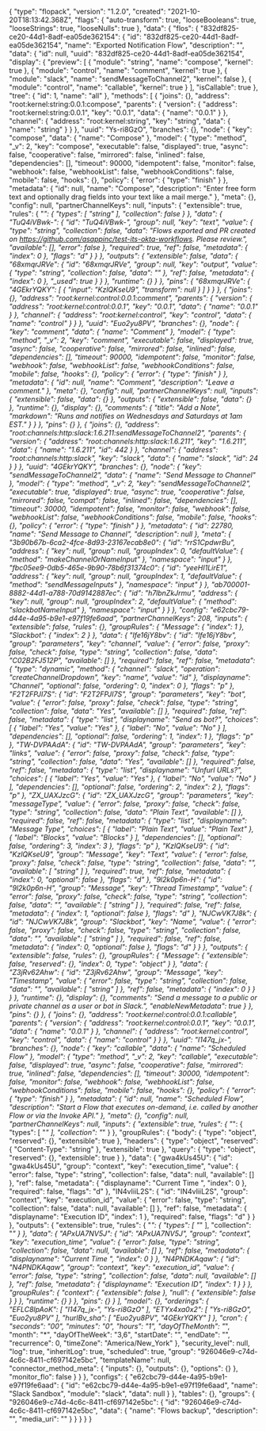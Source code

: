 {
  "type": "flopack",
  "version": "1.2.0",
  "created": "2021-10-20T18:13:42.368Z",
  "flags": {
    "auto-transform": true,
    "looseBooleans": true,
    "looseStrings": true,
    "looseNulls": true
  },
  "data": {
    "flos": {
      "832df825-ce20-44d1-8adf-ea05de362154": {
        "id": "832df825-ce20-44d1-8adf-ea05de362154",
        "name": "Exported Notification Flow",
        "description": "",
        "data": {
          "id": null,
          "uuid": "832df825-ce20-44d1-8adf-ea05de362154",
          "display": {
            "preview": [
              {
                "module": "string",
                "name": "compose",
                "kernel": true
              },
              {
                "module": "control",
                "name": "comment",
                "kernel": true
              },
              {
                "module": "slack",
                "name": "sendMessageToChannel2",
                "kernel": false
              },
              {
                "module": "control",
                "name": "callable",
                "kernel": true
              }
            ],
            "isCallable": true
          },
          "tree": {
            "id": 1,
            "name": "all"
          },
          "methods": [
            {
              "joins": {},
              "address": "root:kernel:string:0.0.1:compose",
              "parents": {
                "version": {
                  "address": "root:kernel:string:0.0.1",
                  "key": "0.0.1",
                  "data": {
                    "name": "0.0.1"
                  }
                },
                "channel": {
                  "address": "root:kernel:string",
                  "key": "string",
                  "data": {
                    "name": "string"
                  }
                }
              },
              "uuid": "Ys-ri8GzO",
              "branches": {},
              "node": {
                "key": "compose",
                "data": {
                  "name": "Compose"
                },
                "model": {
                  "type": "method",
                  "_v": 2,
                  "key": "compose",
                  "executable": false,
                  "displayed": true,
                  "async": false,
                  "cooperative": false,
                  "mirrored": false,
                  "inlined": false,
                  "dependencies": [],
                  "timeout": 90000,
                  "idempotent": false,
                  "monitor": false,
                  "webhook": false,
                  "webhookList": false,
                  "webhookConditions": false,
                  "mobile": false,
                  "hooks": {},
                  "policy": {
                    "error": {
                      "type": "finish"
                    }
                  },
                  "metadata": {
                    "id": null,
                    "name": "Compose",
                    "description": "Enter free form text and optionally drag fields into your text like a mail merge."
                  },
                  "meta": {},
                  "config": null,
                  "partnerChannelKeys": null,
                  "inputs": {
                    "extensible": true,
                    "rules": {
                      "*": {
                        "types": [
                          "string"
                        ],
                        "collection": false
                      }
                    },
                    "data": {
                      "TuQ4iVBwk-": {
                        "id": "TuQ4iVBwk-",
                        "group": null,
                        "key": "_text_",
                        "value": {
                          "type": "string",
                          "collection": false,
                          "data": "Flows exported and PR created on https://github.com/asappinc/test-its-okta-workflows. Please review.",
                          "available": [],
                          "error": false
                        },
                        "required": true,
                        "ref": false,
                        "metadata": {
                          "index": 0
                        },
                        "flags": "d"
                      }
                    }
                  },
                  "outputs": {
                    "extensible": false,
                    "data": {
                      "68xmqrJRVe": {
                        "id": "68xmqrJRVe",
                        "group": null,
                        "key": "output",
                        "value": {
                          "type": "string",
                          "collection": false,
                          "data": ""
                        },
                        "ref": false,
                        "metadata": {
                          "index": 0
                        },
                        "_used": true
                      }
                    }
                  },
                  "runtime": {}
                }
              },
              "pins": {
                "68xmqrJRVe": {
                  "4GEkrYQKY": [
                    {
                      "input": "KzlQKseU9",
                      "transform": null
                    }
                  ]
                }
              }
            },
            {
              "joins": {},
              "address": "root:kernel:control:0.0.1:comment",
              "parents": {
                "version": {
                  "address": "root:kernel:control:0.0.1",
                  "key": "0.0.1",
                  "data": {
                    "name": "0.0.1"
                  }
                },
                "channel": {
                  "address": "root:kernel:control",
                  "key": "control",
                  "data": {
                    "name": "control"
                  }
                }
              },
              "uuid": "Euo2yu8PV",
              "branches": {},
              "node": {
                "key": "comment",
                "data": {
                  "name": "Comment"
                },
                "model": {
                  "type": "method",
                  "_v": 2,
                  "key": "comment",
                  "executable": false,
                  "displayed": true,
                  "async": false,
                  "cooperative": false,
                  "mirrored": false,
                  "inlined": false,
                  "dependencies": [],
                  "timeout": 90000,
                  "idempotent": false,
                  "monitor": false,
                  "webhook": false,
                  "webhookList": false,
                  "webhookConditions": false,
                  "mobile": false,
                  "hooks": {},
                  "policy": {
                    "error": {
                      "type": "finish"
                    }
                  },
                  "metadata": {
                    "id": null,
                    "name": "Comment",
                    "description": "Leave a comment."
                  },
                  "meta": {},
                  "config": null,
                  "partnerChannelKeys": null,
                  "inputs": {
                    "extensible": false,
                    "data": {}
                  },
                  "outputs": {
                    "extensible": false,
                    "data": {}
                  },
                  "runtime": {},
                  "display": {},
                  "comments": {
                    "title": "Add a Note",
                    "markdown": "Runs and notifies on Wednesdays and Saturdays at 1am EST."
                  }
                }
              },
              "pins": {}
            },
            {
              "joins": {},
              "address": "root:channels:http:slack:1.6.211:sendMessageToChannel2",
              "parents": {
                "version": {
                  "address": "root:channels:http:slack:1.6.211",
                  "key": "1.6.211",
                  "data": {
                    "name": "1.6.211",
                    "id": 442
                  }
                },
                "channel": {
                  "address": "root:channels:http:slack",
                  "key": "slack",
                  "data": {
                    "name": "slack",
                    "id": 24
                  }
                }
              },
              "uuid": "4GEkrYQKY",
              "branches": {},
              "node": {
                "key": "sendMessageToChannel2",
                "data": {
                  "name": "Send Message to Channel"
                },
                "model": {
                  "type": "method",
                  "_v": 2,
                  "key": "sendMessageToChannel2",
                  "executable": true,
                  "displayed": true,
                  "async": true,
                  "cooperative": false,
                  "mirrored": false,
                  "compat": false,
                  "inlined": false,
                  "dependencies": [],
                  "timeout": 30000,
                  "idempotent": false,
                  "monitor": false,
                  "webhook": false,
                  "webhookList": false,
                  "webhookConditions": false,
                  "mobile": false,
                  "hooks": {},
                  "policy": {
                    "error": {
                      "type": "finish"
                    }
                  },
                  "metadata": {
                    "id": 22780,
                    "name": "Send Message to Channel",
                    "description": null
                  },
                  "meta": {
                    "3b90b67b-6ca2-4fce-8d93-23167ecab8e0": {
                      "id": "rrS1CpdwrBu",
                      "address": {
                        "key": null,
                        "group": null,
                        "groupIndex": 0,
                        "defaultValue": {
                          "method": "makeChannelOrNameInput"
                        },
                        "namespace": "input"
                      }
                    },
                    "fbc05ee9-0db5-465e-9b90-78b6f31374c0": {
                      "id": "yeeHI1LirE1",
                      "address": {
                        "key": null,
                        "group": null,
                        "groupIndex": 1,
                        "defaultValue": {
                          "method": "sendMessageInputs"
                        },
                        "namespace": "input"
                      }
                    },
                    "ab700001-8882-44d1-a788-70d9142887ec": {
                      "id": "h7lbnZkJrmu",
                      "address": {
                        "key": null,
                        "group": null,
                        "groupIndex": 2,
                        "defaultValue": {
                          "method": "slackbotNameInput"
                        },
                        "namespace": "input"
                      }
                    }
                  },
                  "config": "e62cbc79-d44e-4a95-b9e1-e97f19fe6aad",
                  "partnerChannelKeys": 208,
                  "inputs": {
                    "extensible": false,
                    "rules": {},
                    "groupRules": {
                      "Message": {
                        "index": 1
                      },
                      "Slackbot": {
                        "index": 2
                      }
                    },
                    "data": {
                      "Ife16jY8bv": {
                        "id": "Ife16jY8bv",
                        "group": "parameters",
                        "key": "channel",
                        "value": {
                          "error": false,
                          "proxy": false,
                          "check": false,
                          "type": "string",
                          "collection": false,
                          "data": "C02B2FJ512P",
                          "available": []
                        },
                        "required": false,
                        "ref": false,
                        "metadata": {
                          "type": "dynamic",
                          "method": {
                            "channel": "slack",
                            "operation": "createChannelDropdown",
                            "key": "name",
                            "value": "id"
                          },
                          "displayname": "Channel",
                          "optional": false,
                          "ordering": 0,
                          "index": 0
                        },
                        "flags": "p"
                      },
                      "F2T2FPJI7S": {
                        "id": "F2T2FPJI7S",
                        "group": "parameters",
                        "key": "bot",
                        "value": {
                          "error": false,
                          "proxy": false,
                          "check": false,
                          "type": "string",
                          "collection": false,
                          "data": "Yes",
                          "available": []
                        },
                        "required": false,
                        "ref": false,
                        "metadata": {
                          "type": "list",
                          "displayname": "Send as bot?",
                          "choices": [
                            {
                              "label": "Yes",
                              "value": "Yes"
                            },
                            {
                              "label": "No",
                              "value": "No"
                            }
                          ],
                          "dependencies": [],
                          "optional": false,
                          "ordering": 1,
                          "index": 1
                        },
                        "flags": "p"
                      },
                      "TW-DVPAAdA": {
                        "id": "TW-DVPAAdA",
                        "group": "parameters",
                        "key": "links",
                        "value": {
                          "error": false,
                          "proxy": false,
                          "check": false,
                          "type": "string",
                          "collection": false,
                          "data": "Yes",
                          "available": []
                        },
                        "required": false,
                        "ref": false,
                        "metadata": {
                          "type": "list",
                          "displayname": "Unfurl URLs?",
                          "choices": [
                            {
                              "label": "Yes",
                              "value": "Yes"
                            },
                            {
                              "label": "No",
                              "value": "No"
                            }
                          ],
                          "dependencies": [],
                          "optional": false,
                          "ordering": 2,
                          "index": 2
                        },
                        "flags": "p"
                      },
                      "ZX_UAXJzcG": {
                        "id": "ZX_UAXJzcG",
                        "group": "parameters",
                        "key": "messageType",
                        "value": {
                          "error": false,
                          "proxy": false,
                          "check": false,
                          "type": "string",
                          "collection": false,
                          "data": "Plain Text",
                          "available": []
                        },
                        "required": false,
                        "ref": false,
                        "metadata": {
                          "type": "list",
                          "displayname": "Message Type",
                          "choices": [
                            {
                              "label": "Plain Text",
                              "value": "Plain Text"
                            },
                            {
                              "label": "Blocks",
                              "value": "Blocks"
                            }
                          ],
                          "dependencies": [],
                          "optional": false,
                          "ordering": 3,
                          "index": 3
                        },
                        "flags": "p"
                      },
                      "KzlQKseU9": {
                        "id": "KzlQKseU9",
                        "group": "Message",
                        "key": "Text",
                        "value": {
                          "error": false,
                          "proxy": false,
                          "check": false,
                          "type": "string",
                          "collection": false,
                          "data": "",
                          "available": [
                            "string"
                          ]
                        },
                        "required": true,
                        "ref": false,
                        "metadata": {
                          "index": 0,
                          "optional": false
                        },
                        "flags": "d"
                      },
                      "9l2k0p6n-H": {
                        "id": "9l2k0p6n-H",
                        "group": "Message",
                        "key": "Thread Timestamp",
                        "value": {
                          "error": false,
                          "proxy": false,
                          "check": false,
                          "type": "string",
                          "collection": false,
                          "data": "",
                          "available": [
                            "string"
                          ]
                        },
                        "required": false,
                        "ref": false,
                        "metadata": {
                          "index": 1,
                          "optional": false
                        },
                        "flags": "d"
                      },
                      "NJCwVK7J8k": {
                        "id": "NJCwVK7J8k",
                        "group": "Slackbot",
                        "key": "Name",
                        "value": {
                          "error": false,
                          "proxy": false,
                          "check": false,
                          "type": "string",
                          "collection": false,
                          "data": "",
                          "available": [
                            "string"
                          ]
                        },
                        "required": false,
                        "ref": false,
                        "metadata": {
                          "index": 0,
                          "optional": false
                        },
                        "flags": "d"
                      }
                    }
                  },
                  "outputs": {
                    "extensible": false,
                    "rules": {},
                    "groupRules": {
                      "Message": {
                        "extensible": false,
                        "reserved": {},
                        "index": 0,
                        "type": "object"
                      }
                    },
                    "data": {
                      "Z3jRv62Ahw": {
                        "id": "Z3jRv62Ahw",
                        "group": "Message",
                        "key": "Timestamp",
                        "value": {
                          "error": false,
                          "type": "string",
                          "collection": false,
                          "data": "",
                          "available": [
                            "string"
                          ]
                        },
                        "ref": false,
                        "metadata": {
                          "index": 0
                        }
                      }
                    }
                  },
                  "runtime": {},
                  "display": {},
                  "comments": "Send a message to a public or private channel as a user or bot in Slack.",
                  "enableNewMetadata": true
                }
              },
              "pins": {}
            },
            {
              "joins": {},
              "address": "root:kernel:control:0.0.1:callable",
              "parents": {
                "version": {
                  "address": "root:kernel:control:0.0.1",
                  "key": "0.0.1",
                  "data": {
                    "name": "0.0.1"
                  }
                },
                "channel": {
                  "address": "root:kernel:control",
                  "key": "control",
                  "data": {
                    "name": "control"
                  }
                }
              },
              "uuid": "I147q_jx-",
              "branches": {},
              "node": {
                "key": "callable",
                "data": {
                  "name": "Scheduled Flow"
                },
                "model": {
                  "type": "method",
                  "_v": 2,
                  "key": "callable",
                  "executable": false,
                  "displayed": true,
                  "async": false,
                  "cooperative": false,
                  "mirrored": true,
                  "inlined": false,
                  "dependencies": [],
                  "timeout": 30000,
                  "idempotent": false,
                  "monitor": false,
                  "webhook": false,
                  "webhookList": false,
                  "webhookConditions": false,
                  "mobile": false,
                  "hooks": {},
                  "policy": {
                    "error": {
                      "type": "finish"
                    }
                  },
                  "metadata": {
                    "id": null,
                    "name": "Scheduled Flow",
                    "description": "Start a Flow that executes on-demand, i.e. called by another Flow or via the Invoke API."
                  },
                  "meta": {},
                  "config": null,
                  "partnerChannelKeys": null,
                  "inputs": {
                    "extensible": true,
                    "rules": {
                      "*": {
                        "types": [
                          "*"
                        ],
                        "collection": "*"
                      }
                    },
                    "groupRules": {
                      "body": {
                        "type": "object",
                        "reserved": {},
                        "extensible": true
                      },
                      "headers": {
                        "type": "object",
                        "reserved": {
                          "Content-Type": "string"
                        },
                        "extensible": true
                      },
                      "query": {
                        "type": "object",
                        "reserved": {},
                        "extensible": true
                      }
                    },
                    "data": {
                      "gwa4kUs45U": {
                        "id": "gwa4kUs45U",
                        "group": "context",
                        "key": "execution_time",
                        "value": {
                          "error": false,
                          "type": "string",
                          "collection": false,
                          "data": null,
                          "available": []
                        },
                        "ref": false,
                        "metadata": {
                          "displayname": "Current Time ",
                          "index": 0
                        },
                        "required": false,
                        "flags": "d"
                      },
                      "IN4vIiiL2S": {
                        "id": "IN4vIiiL2S",
                        "group": "context",
                        "key": "execution_id",
                        "value": {
                          "error": false,
                          "type": "string",
                          "collection": false,
                          "data": null,
                          "available": []
                        },
                        "ref": false,
                        "metadata": {
                          "displayname": "Execution ID",
                          "index": 1
                        },
                        "required": false,
                        "flags": "d"
                      }
                    }
                  },
                  "outputs": {
                    "extensible": true,
                    "rules": {
                      "*": {
                        "types": [
                          "*"
                        ],
                        "collection": "*"
                      }
                    },
                    "data": {
                      "APxUA7NV5J": {
                        "id": "APxUA7NV5J",
                        "group": "context",
                        "key": "execution_time",
                        "value": {
                          "error": false,
                          "type": "string",
                          "collection": false,
                          "data": null,
                          "available": []
                        },
                        "ref": false,
                        "metadata": {
                          "displayname": "Current Time ",
                          "index": 0
                        }
                      },
                      "N4PNDKAqaw": {
                        "id": "N4PNDKAqaw",
                        "group": "context",
                        "key": "execution_id",
                        "value": {
                          "error": false,
                          "type": "string",
                          "collection": false,
                          "data": null,
                          "available": []
                        },
                        "ref": false,
                        "metadata": {
                          "displayname": "Execution ID",
                          "index": 1
                        }
                      }
                    },
                    "groupRules": {
                      "context": {
                        "extensible": false
                      },
                      "null": {
                        "extensible": false
                      }
                    }
                  },
                  "runtime": {}
                }
              },
              "pins": {}
            }
          ],
          "model": {},
          "orderings": {
            "EFLC8lpAoK": [
              "I147q_jx-",
              "Ys-ri8GzO"
            ],
            "ETYx4xa0x2": [
              "Ys-ri8GzO",
              "Euo2yu8PV"
            ],
            "hurIBv_sha": [
              "Euo2yu8PV",
              "4GEkrYQKY"
            ]
          },
          "cron": {
            "seconds": "00",
            "minutes": "0",
            "hours": "1",
            "dayOfTheMonth": "*",
            "month": "*",
            "dayOfTheWeek": "3,6",
            "startDate": "",
            "endDate": "",
            "recurrence": 0,
            "timeZone": "America/New_York"
          },
          "security_level": null,
          "log": true,
          "inheritLog": true,
          "scheduled": true,
          "group": "926046e9-c74d-4c6c-8411-cf697142e5bc",
          "templateName": null,
          "connector_method_meta": {
            "inputs": {},
            "outputs": {},
            "options": {}
          },
          "monitor_flo": false
        }
      }
    },
    "configs": {
      "e62cbc79-d44e-4a95-b9e1-e97f19fe6aad": {
        "id": "e62cbc79-d44e-4a95-b9e1-e97f19fe6aad",
        "name": "Slack Sandbox",
        "module": "slack",
        "data": null
      }
    },
    "tables": {},
    "groups": {
      "926046e9-c74d-4c6c-8411-cf697142e5bc": {
        "id": "926046e9-c74d-4c6c-8411-cf697142e5bc",
        "data": {
          "name": "Flows backup",
          "description": "",
          "media_uri": ""
        }
      }
    }
  }
}